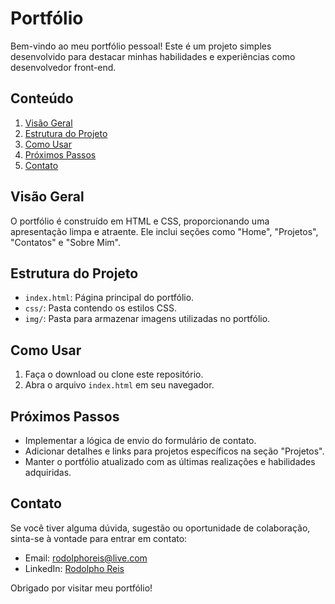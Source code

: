 # Portfólio 

Bem-vindo ao meu portfólio pessoal! Este é um projeto simples desenvolvido para destacar minhas habilidades e experiências como desenvolvedor front-end.

## Conteúdo

1. [Visão Geral](#visão-geral)
2. [Estrutura do Projeto](#estrutura-do-projeto)
3. [Como Usar](#como-usar)
4. [Próximos Passos](#próximos-passos)
5. [Contato](#contato)

## Visão Geral

O portfólio é construído em HTML e CSS, proporcionando uma apresentação limpa e atraente. Ele inclui seções como "Home", "Projetos", "Contatos" e "Sobre Mim".

## Estrutura do Projeto

- `index.html`: Página principal do portfólio.
- `css/`: Pasta contendo os estilos CSS.
- `img/`: Pasta para armazenar imagens utilizadas no portfólio.

## Como Usar

1. Faça o download ou clone este repositório.
2. Abra o arquivo `index.html` em seu navegador.

## Próximos Passos

- Implementar a lógica de envio do formulário de contato.
- Adicionar detalhes e links para projetos específicos na seção "Projetos".
- Manter o portfólio atualizado com as últimas realizações e habilidades adquiridas.

## Contato

Se você tiver alguma dúvida, sugestão ou oportunidade de colaboração, sinta-se à vontade para entrar em contato:

- Email: rodolphoreis@live.com
- LinkedIn: [Rodolpho Reis](https://www.linkedin.com/in/rodolphoreis/)

Obrigado por visitar meu portfólio!
